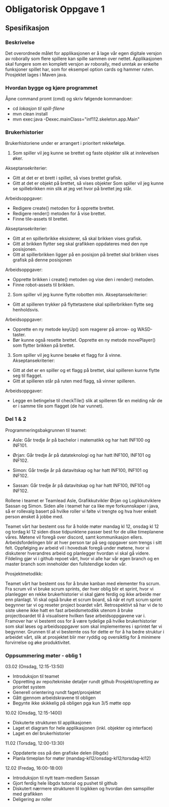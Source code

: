 # Obligatorisk Oppgave 1


## Spesifikasjon
### Beskrivelse

Det overordnede målet for applikasjonen er å lage vår egen digitale versjon av roborally som flere spillere
kan spille sammen over nettet. Applikasjonen skal fungere som en komplett versjon av roborally, med unntak
av enkelte funksjoner spillet har, som for eksempel option cards og hammer ruten. Prosjektet lages
i Maven java.

### Hvordan bygge og kjøre programmet

Åpne command promt (cmd) og skriv følgende kommandoer:
- cd *lokasjon til spill-filene*
- mvn clean install
- mvn exec:java -Dexec.mainClass="inf112.skeleton.app.Main"


### Brukerhistorier

Brukerhistoriene under er arrangert i prioritert rekkefølge.

1) Som spiller vil jeg kunne se brettet og faste objekter slik at innlevelsen øker.  

  Akseptansekriterier:
- Gitt at det er et brett i spillet, så vises brettet grafisk.
- Gitt at det er objekt på brettet, så vises objekter
Som spiller vil jeg kunne se spillebrikken min slik at jeg vet hvor på brettet jeg står. 
  
Arbeidsoppgaver:

- Redigere create() metoden for å opprette brettet.
- Redigere render() metoden for å vise brettet.
- Finne tile-assets til brettet.
        
Akseptansekriterier:
- Gitt at en spillerbrikke eksisterer, så skal brikken vises grafisk.
- Gitt at brikken flytter seg skal grafikken oppdateres med den nye posisjonen.
- Gitt at spillerbrikken ligger på en posisjon på brettet skal brikken 
  vises grafisk på denne posisjonen
  
Arbeidsoppgaver:

- Opprette brikken i create() metoden og vise den i render() metoden.
- Finne robot-assets til brikken.

2) Som spiller vil jeg kunne flytte robotten min.
        Akseptansekriterier:
- Gitt at spilleren trykker på flyttetastene skal spillerbrikken flytte seg henholdsvis.

Arbeidsoppgaver:

- Opprette en ny metode keyUp() som reagerer på arrow- og WASD-taster.
- Bør kunne også resette brettet. Opprette en ny metode movePlayer() som
flytter brikken på brettet.

3) Som spiller vil jeg kunne besøke et flagg for å vinne.
        Akseptansekriterier:
- Gitt at det er en spiller og et flagg på brettet, skal spilleren kunne flytte seg til flagget.
- Gitt at spilleren står på ruten med flagg, så vinner spilleren.


Arbeidsoppgaver:

- Legge en betingelse til checkTile() slik at spilleren får en melding
når de er i samme tile som flagget (de har vunnet).

### Del 1 & 2
Programmeringsbakgrunnen til teamet:

- Asle: Går tredje år på bachelor i matematikk og har hatt INF100 og INF101.

- Ørjan: Går tredje år på datateknologi og har hatt INF100, INF101 og INF102.

- Simon: Går tredje år på datavitskap og har hatt INF100, INF101 og INF102.

- Sassan: Går tredje år på datavitskap og har hatt INF100, INF101 og INF102.

Rollene i teamet er Teamlead Asle, Grafikkutvikler Ørjan og Logikkutviklere Sassan og Simon. Siden alle i teamet 
har ca like mye forkunnskaper i java, så er rollevalg basert på hvilke roller vi følte vi trengte 
og hva hver enkelt person ønsket å jobbe med. 

Teamet vårt har bestemt oss for å holde møter mandag kl 12, onsdag kl 12 og tordag kl 12
siden disse tidpunktene passer best for de ulike timeplanene våres. Møtene  vil foregå over discord,
samt kommunikasjon ellers. Arbeidsfordelingen blir at hver person tar på seg oppgaver som trengs i sitt felt.
Oppfølging av arbeid vil i hovedsak foregå under
møtene, hvor vi diskuterer hverandres arbeid og planlegger hvordan vi skal gå videre.
Fildeling gjør vi i github repoet vårt, hvor vi alle har vår egen branch og en master branch som inneholder
den fullstendige koden vår.

Prosjektmetodikk:


Teamet vårt har bestemt oss for å bruke kanban med elementer fra scrum. Fra scrum vil vi bruke scrum sprints, der
hver oblig blir et sprint, hvor vi planlegger en rekke brukerhistorier vi skal gjøre ferdig og ikke arbeide mer enn planlagt.
Vi skal også bruke et scrum board, så når et nytt scrum sprint begynner tar vi og reseter project boardet vårt.
Retrospektivt så har vi de to siste ukene ikke hatt en fast arbeidsmetodikk utenom å bruke projectboardet
til å visualisere hvilken fase arbeidsoppgavene var i. Framover har vi bestemt oss for å være tydelige på hvilke
brukerhistorier som skal løses og arbeidsoppgaver som skal implementeres i sprintet før vi begynner. Grunnen til
at vi bestemte oss for dette er for å ha bedre struktur i arbeidet vårt, slik at prosjektet blir mer ryddig og oversiktlig
for å minimere forvirrelse og øke produktivitet.

### Oppsummering møter - oblig 1

03.02 (Onsdag, 12:15-13:50)
- Introduksjon til teamet
- Oppretting av repo/tekniske detaljer rundt github
Prosjekt/opretting av prioritet system
- Generell orientering rundt faget/prosjektet
- Gått gjennom arbeidskravene til obligen
- Begynte ikke skikkelig på obligen pga kun 3/5 møtte opp

10.02 (Onsdag, 12:15-1400)
- Diskuterte strukturen til applikasjonen
- Laget et diagram for hele applikasjonen (inkl. objekter og interface)
- Laget en del brukerhistorier

11.02 (Torsdag, 12:00-13:30)
- Oppdaterte oss på den grafiske delen (libgdx)
- Planla timeplan for møter (mandag-kl12/onsdag-kl12/torsdag-kl12)

12.02 (Fredag, 16:00-18:00)
- Introduksjon til nytt team-medlem Sassan
- Gjort ferdig hele libgdx tutorial og pushet til github
- Diskutert nærmere strukturen til logikken og hvordan
den samspiller med grafikken
- Deligering av roller